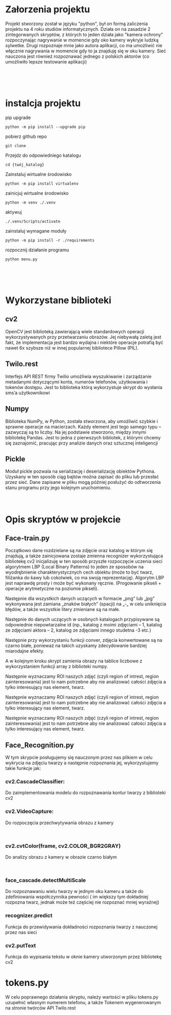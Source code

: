 # Załorzenia projektu

Projekt stworzony został w języku "python", był on formą zaliczenia projektu na 4 roku studiów informatycznych. Działa on na zasadzie 2 zintegorwanych skryptów, z których to jeden działa jako "kamera ochrony" rozpoczynając nagrywanie w momencie gdy oko kamery wykryje ludzką sylwetke. Drugi rozpoznaje mnie jako autora aplikacji, co ma umożliwić nie włącznie nagrywania w momencie gdy to ja znajduję się w oku kamery. Sieć nauczona jest również rozpoznawać jednego z polskich aktorów (co umożliwiło lepsze testowanie aplikacji)

</br>
</br>
</br>

# instalcja projektu

pip upgrade

    python -m pip install --upgrade pip

pobierz github repo

    git clone

Przejdz do odpowiedniego katalogu

    cd {twój_katalog}

Zainstaluj wirtualne środowisko

    python -m pip install virtualenv

zainicjuj wirtualne środowisko

    python -m venv ./.venv

aktywuj

    ./.venv/Scripts/activate

zainstaluj wymagane moduły

    python -m pip install -r ./requirements

rozpocznij działanie programu

    python menu.py

</br>
</br>
</br>

# Wykorzystane biblioteki

## cv2

OpenCV jest biblioteką zawierającą wiele standardowych operacji wykorzystywanych przy przetwarzaniu obrazów. Jej niebywałą zaletą jest fakt, że implementacja jest bardzo wydajna i niektóre operacje potrafią być nawet 6x szybsze niż w innej popularnej bibliotece Pillow (PIL).

## Twilo.rest

Interfejs API REST firmy Twilio umożliwia wyszukiwanie i zarządzanie metadanymi dotyczącymi konta, numerów telefonów, użytkowania i tokenów dostępu. Jest to biblioteka którą wykorzystuje skrypt do wysłania sms’a użytkownikowi

## Numpy

Biblioteka NumPy, w Python, została stworzona, aby umożliwić szybkie i sprawne operacje na macierzach. Każdy element jest tego samego typu – zazwyczaj są to liczby. Na jej podstawie stworzono, między innymi bibliotekę Pandas. Jest to jedna z pierwszych bibliotek, z którymi chcemy się zaznajomić, pracując przy analizie danych oraz sztucznej inteligencji

## Pickle

Moduł pickle pozwala na serializację i deserializację obiektów Pythona. Uzyskany w ten sposób ciąg bajtów można zapisać do pliku lub przesłać przez sieć. Dane zapisane w pliku mogą później posłużyć do odtworzenia stanu programu przy jego kolejnym uruchomieniu.
</br>
</br>
</br>

# Opis skryptów w projekcie

## Face-train.py

Początkowo dane rozdzielane są na zdjęcie oraz katalog w którym się znajdują, a także zainicjowana zostaje zmienna recognizer wykorzystująca bibliotekę cv2 inicjalizuję w ten sposób przyszłe rozpoczęcie uczenia sieci algorytmem LBP (Local Binary Patterns) to jeden ze sposobów na wyodrębnienie charakterystycznych cech obiektu (może to być twarz, filiżanka do kawy lub cokolwiek, co ma swoją reprezentację). Algorytm LBP jest naprawdę prosty i może być wykonany ręcznie. (Progowanie pikseli + operacje arytmetyczne na poziomie pikseli).

Następnie dla wszystkich danych uczących w formacie „png” lub „jpg” wykonywana jest zamiana „znaków białych” (spacji) na „-„ w celu uniknięcia błędów, a także wszystkie litery zmieniane są na małe.

Następnie do danych uczących w osobnych katalogach przypisywane są odpowiednie niepowtarzalne id (np., katalog z moimi zdjęciami – 1, katalog ze zdjęciami aktora – 2, katalog ze zdjęciami innego studetna -3 etc.)

Następnie przy wykorzystaniu funkcji conver, zdjęcia konwertowane są na czarno białe, ponieważ na takich uzyskamy zdecydowanie bardziej miarodajne efekty.

A w kolejnym kroku skrypt zamienia obrazy na tablice liczbowe z wykorzystaniem funkcji array z biblioteki numpy.

Następnie wyznaczamy ROI naszych zdjęć (czyli region of intrest, region zainteresowania) jest to nam potrzebne aby nie analizować całości zdjęcia a tylko interesujący nas element, twarz.

Następnie wyznaczamy ROI naszych zdjęć (czyli region of intrest, region zainteresowania) jest to nam potrzebne aby nie analizować całości zdjęcia a tylko interesujący nas element, twarz.

Następnie wyznaczamy ROI naszych zdjęć (czyli region of intrest, region zainteresowania) jest to nam potrzebne aby nie analizować całości zdjęcia a tylko interesujący nas element, twarz.
</br>

## Face_Recognition.py

W tym skrypcie posługujemy się nauczonym przez nas plikiem w celu wykrycia na zdjęciu twarzy a następnie rozpoznania jej, wykorzystujemy takie funkcje jak:
</br>

### cv2.CascadeClassifier:

Do zaimplementowania modelu do rozpoznawania kontur twarzy z biblioteki cv2
</br>

### cv2.VideoCapture:

Do rozpoczęcia przechwytywania obrazu z kamery

</br>

### cv2.cvtColor(frame, cv2.COLOR_BGR2GRAY)

Do analizy obrazu z kamery w obrazie czarno białym

</br>

### face_cascade.detectMultiScale

Do rozpoznawaniu wielu twarzy w jednym oku kameru a także do zdefiniowania współczynnika pewności ( im większy tym dokładniej rozpozna twarz, jednak może też częściej nie rozpoznać mniej wyraźnej)
</br>

### recognizer.predict

Funkcja do przewidywania dokładności rozpoznania twarzy z nauczonej przez nas sieci
</br>

### cv2.putText

Funkcja do wypisania tekstu w oknie kamery utworzonym przez bibliotekę cv2

# tokens.py

W celu poprawnego działania skryptu, należy wartości w pliku tokens.py uzupełnić własnym numerem telefonu, a także Tokenem wygenerowanym na stronie twórców API Twilo.rest
